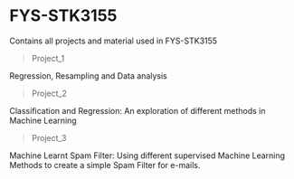 # FYS-STK3155
Contains all projects and material used in FYS-STK3155

>Project_1

Regression, Resampling and Data analysis

>Project_2

Classification and Regression: An exploration of different methods in Machine Learning

>Project_3

Machine Learnt Spam Filter: Using different supervised Machine Learning Methods to create a simple Spam Filter for e-mails.